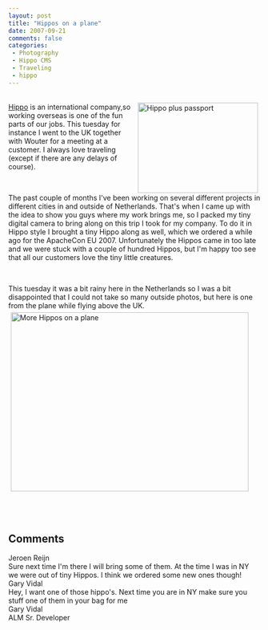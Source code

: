 ```yaml
---
layout: post
title: "Hippos on a plane"
date: 2007-09-21
comments: false
categories:
 - Photography
 - Hippo CMS
 - Traveling
 - hippo
---
```


<div class='post'>
<p><a href="http://www.flickr.com/photos/reijnj/1416081255/" title="Photo Sharing" target="_blank"><br/><img src="http://farm2.static.flickr.com/1431/1416081255_34a620c76e_m.jpg" alt="Hippo plus passport" align="right" border="0" height="180" hspace="5" vspace="0" width="240" /></a> <a href="http://www.hippo.nl" target="_blank">Hippo</a> is an international company,so working overseas is one of the fun parts of our jobs. This tuesday for instance I went to the UK together with Wouter for a meeting at a customer. I always love traveling (except if there are any delays of course).<br/></p><br/><p> The past couple of months I've been working on several different projects in different cities in and outside of Netherlands. That's when I came up with the idea to show you guys where my work brings me, so I packed my tiny digital camera to bring along on this trip I took for my company. To do it in Hippo style I brought a tiny Hippo along as well, which we ordered a while ago for the ApacheCon EU 2007. Unfortunately the Hippos came in too late and we were stuck with a couple of hundred Hippos, but I'm happy too see that all our customers love the tiny little creatures.<br/></p><br/><p>This tuesday it was a bit rainy here in the Netherlands so I was a bit disappointed that I could not take so many outside photos, but here is one from the plane while flying above the UK. <a href="http://www.flickr.com/photos/reijnj/1416075123/" title="Photo Sharing"><br/><img style="width: 475px; height: 357px;" src="http://farm2.static.flickr.com/1253/1416075123_da493de197.jpg" alt="More Hippos on a plane" align="middle" border="0" hspace="5" vspace="5" /></a><br/></p><br/><br/></div>
<h2>Comments</h2>
<div class='comments'>
<div class='comment'>
<div class='author'>Jeroen Reijn</div>
<div class='content'>
Sure next time I'm there I will bring some of them. At the time I was in NY we were out of tiny Hippos. I think we ordered some new ones though!<br></div>
</div>
<div class='comment'>
<div class='author'>Gary Vidal</div>
<div class='content'>
Hey, I want one of those hippo's.  Next time you are in NY make sure you stuff one of them in your bag for me<br>Gary Vidal<br>ALM Sr. Developer<br></div>
</div>
</div>

